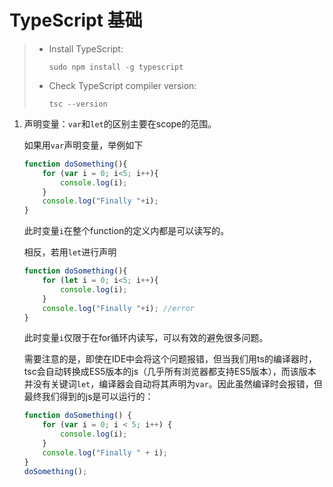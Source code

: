 # TypeScript 基础

> *  Install TypeScript:
>
>    `sudo npm install -g typescript `
>
> * Check TypeScript compiler version:
>
>   `tsc --version `



1. 声明变量：`var`和`let`的区别主要在scope的范围。

   如果用`var`声明变量，举例如下

   ```typescript
   function doSomething(){
       for (var i = 0; i<5; i++){
           console.log(i);
       }
       console.log("Finally "+i);
   }
   ```

   此时变量`i`在整个function的定义内都是可以读写的。

   相反，若用`let`进行声明

   ```typescript
   function doSomething(){
       for (let i = 0; i<5; i++){
           console.log(i);
       }
       console.log("Finally "+i); //error
   }
   ```

   此时变量`i`仅限于在for循环内读写，可以有效的避免很多问题。

   需要注意的是，即使在IDE中会将这个问题报错，但当我们用ts的编译器时，tsc会自动转换成ES5版本的js（几乎所有浏览器都支持ES5版本），而该版本并没有关键词`let`，编译器会自动将其声明为`var`。因此虽然编译时会报错，但最终我们得到的js是可以运行的：

   ```javascript
   function doSomething() {
       for (var i = 0; i < 5; i++) {
           console.log(i);
       }
       console.log("Finally " + i);
   }
   doSomething();
   ```

   

